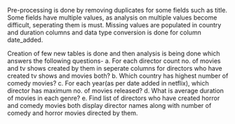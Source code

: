 Pre-processing is done by removing duplicates for some fields such as title. Some fields have multiple values, as analysis on multiple values become difficult, seperating them is must.
Missing values are populated in country and duration columns and data type conversion is done for column date_added.

Creation of few new tables is done and then analysis is being done which answers the following questions-
a. For each director count no. of movies and tv shows created by them in seperate columns
for directors who have created tv shows and movies both?
b. Which country has highest number of comedy movies?
c. For each year(as per date added in netflix), which director has maximum no. of movies released?
d. What is average duration of movies in each genre?
e. Find list of directors who have created horror and comedy movies both display director names along with number of comedy and horror movies directed by them.

